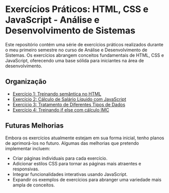 # Exercícios Práticos: HTML, CSS e JavaScript - Análise e Desenvolvimento de Sistemas

Este repositório contém uma série de exercícios práticos realizados durante o meu primeiro semestre no curso de Análise e Desenvolvimento de Sistemas. Os exercícios abrangem conceitos fundamentais de HTML, CSS e JavaScript, oferecendo uma base sólida para iniciantes na área de desenvolvimento.

## Organização

- [Exercício 1: Treinando semântica no HTML](insetos)
- [Exercício 2: Cálculo de Salário Líquido com JavaScript](salario-liquido)
- [Exercício 3: Tratamento de Diferentes Tipos de Dados](tipos-de-dados)
- [Exercício 4: Treinando if else com cálculo IMC](calculo-imc)

## Futuras Melhorias

Embora os exercícios atualmente estejam em sua forma inicial, tenho planos de aprimorá-los no futuro. Algumas das melhorias que pretendo implementar incluem:

- Criar páginas individuais para cada exercício.
- Adicionar estilos CSS para tornar as páginas mais atraentes e responsivas.
- Integrar funcionalidades interativas usando JavaScript.
- Expandir os exemplos de exercícios para abranger uma variedade mais ampla de conceitos.
